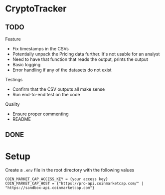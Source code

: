 # CryptoTracker

## TODO

Feature 
- Fix timestamps in the CSVs
- Potentially unpack the Pricing data further. It's not usable for an analyst
- Need to have that function that reads the output, prints the output
- Basic logging
- Error handling if any of the datasets do not exist


Testings
- Confirm that the CSV outputs all make sense
- Run end-to-end test on the code


Quality
- Ensure proper commenting
- README


## DONE 



# Setup

Create a `.env` file in the root directory with the following values

```
COIN_MARKET_CAP_ACCESS_KEY = {your access key}
COIN_MARKET_CAP_HOST = {"https://pro-api.coinmarketcap.com/" | "https://sandbox-api.coinmarketcap.com"}
```
